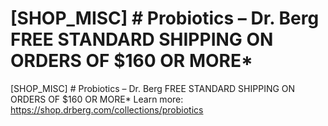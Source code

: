 # [SHOP_MISC] # Probiotics – Dr. Berg FREE STANDARD SHIPPING ON ORDERS OF $160 OR MORE\*

[SHOP_MISC] # Probiotics – Dr. Berg FREE STANDARD SHIPPING ON ORDERS OF $160 OR MORE\*
Learn more: https://shop.drberg.com/collections/probiotics

